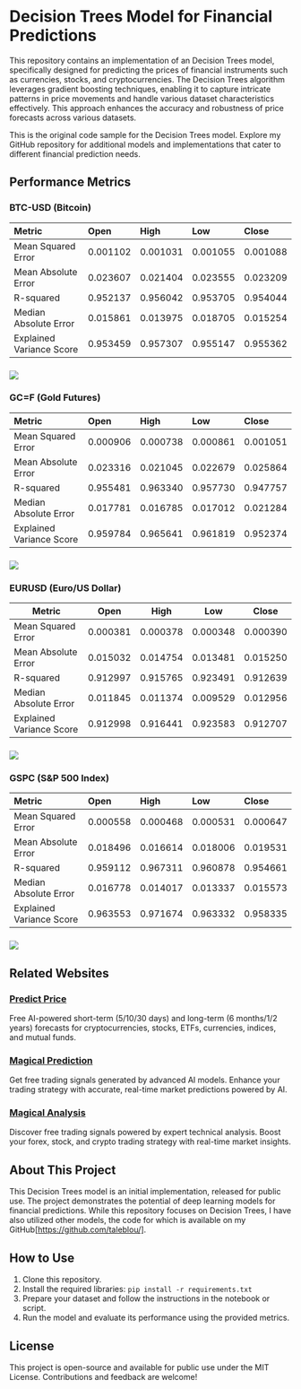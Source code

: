 # **Decision Trees Model for Financial Predictions**

This repository contains an implementation of an Decision Trees model, specifically designed for predicting the prices of financial instruments such as currencies, stocks, and cryptocurrencies. The Decision Trees algorithm leverages gradient boosting techniques, enabling it to capture intricate patterns in price movements and handle various dataset characteristics effectively. This approach enhances the accuracy and robustness of price forecasts across various datasets.

This is the original code sample for the Decision Trees model. Explore my GitHub repository for additional models and implementations that cater to different financial prediction needs.

## **Performance Metrics**

### 

### **BTC-USD (Bitcoin)**

| Metric | Open | High | Low | Close |
| :---- | :---- | :---- | :---- | :---- |
| Mean Squared Error | 0.001102 | 0.001031 | 0.001055 | 0.001088 |
| Mean Absolute Error | 0.023607 | 0.021404 | 0.023555 | 0.023209 |
| R-squared | 0.952137 | 0.956042 | 0.953705 | 0.954044 |
| Median Absolute Error | 0.015861 | 0.013975 | 0.018705 | 0.015254 |
| Explained Variance Score | 0.953459 | 0.957307 | 0.955147 | 0.955362 |


### **![][image1]**

### **GC=F (Gold Futures)**

| Metric | Open | High | Low | Close |
| :---- | :---- | :---- | :---- | :---- |
| Mean Squared Error | 0.000906 | 0.000738 | 0.000861 | 0.001051 |
| Mean Absolute Error | 0.023316 | 0.021045 | 0.022679 | 0.025864 |
| R-squared | 0.955481 | 0.963340 | 0.957730 | 0.947757 |
| Median Absolute Error | 0.017781 | 0.016785 | 0.017012 | 0.021284 |
| Explained Variance Score | 0.959784 | 0.965641 | 0.961819 | 0.952374 |

### **![][image2]**

### **EURUSD (Euro/US Dollar)**

| Metric | Open | High | Low | Close |
| ----- | ----- | ----- | ----- | ----- |
| Mean Squared Error | 0.000381 | 0.000378 | 0.000348 | 0.000390 |
| Mean Absolute Error | 0.015032 | 0.014754 | 0.013481 | 0.015250 |
| R-squared | 0.912997 | 0.915765 | 0.923491 | 0.912639 |
| Median Absolute Error | 0.011845 | 0.011374 | 0.009529 | 0.012956 |
| Explained Variance Score | 0.912998 | 0.916441 | 0.923583 | 0.912707 |


### **![][image3]**

### **GSPC (S\&P 500 Index)**

| Metric | Open | High | Low | Close |
| :---- | :---- | :---- | :---- | :---- |
| Mean Squared Error | 0.000558 | 0.000468 | 0.000531 | 0.000647 |
| Mean Absolute Error | 0.018496 | 0.016614 | 0.018006 | 0.019531 |
| R-squared | 0.959112 | 0.967311 | 0.960878 | 0.954661 |
| Median Absolute Error | 0.016778 | 0.014017 | 0.013337 | 0.015573 |
| Explained Variance Score | 0.963553 | 0.971674 | 0.963332 | 0.958335 |

### **![][image4]**

## **Related Websites**

### [**Predict Price**](https://predict-price.com/)

Free AI-powered short-term (5/10/30 days) and long-term (6 months/1/2 years) forecasts for cryptocurrencies, stocks, ETFs, currencies, indices, and mutual funds.

### [**Magical Prediction**](https://magicalprediction.com/)

Get free trading signals generated by advanced AI models. Enhance your trading strategy with accurate, real-time market predictions powered by AI.

### [**Magical Analysis**](https://magicalanalysis.com/)

Discover free trading signals powered by expert technical analysis. Boost your forex, stock, and crypto trading strategy with real-time market insights.

## **About This Project**

This Decision Trees model is an initial implementation, released for public use. The project demonstrates the potential of deep learning models for financial predictions. While this repository focuses on Decision Trees, I have also utilized other models, the code for which is available on my GitHub[https://github.com/taleblou/].

## **How to Use**

1. Clone this repository.  
2. Install the required libraries: `pip install -r requirements.txt`  
3. Prepare your dataset and follow the instructions in the notebook or script.  
4. Run the model and evaluate its performance using the provided metrics.

## **License**

This project is open-source and available for public use under the MIT License. Contributions and feedback are welcome\!

[image1]: <https://raw.githubusercontent.com/taleblou/DecisionTrees-Price-Prediction/refs/heads/main/Plot/DTR_BTC-USD.png>
[image2]: <https://raw.githubusercontent.com/taleblou/DecisionTrees-Price-Prediction/refs/heads/main/Plot/DTR_GC%3DF.png>
[image3]: <https://raw.githubusercontent.com/taleblou/DecisionTrees-Price-Prediction/refs/heads/main/Plot/DTR_EURUSD%3DX.png>
[image4]: <https://raw.githubusercontent.com/taleblou/DecisionTrees-Price-Prediction/refs/heads/main/Plot/DTR_%5EGSPC.png>
